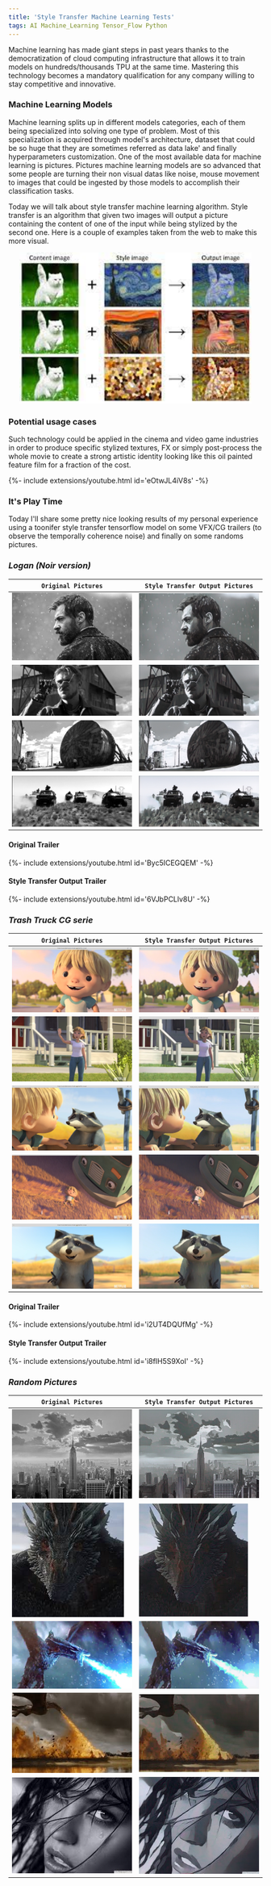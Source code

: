 ```yaml
---
title: 'Style Transfer Machine Learning Tests'
tags: AI Machine_Learning Tensor_Flow Python
---
```


Machine learning has made giant steps in past years thanks to the democratization of cloud computing infrastructure that allows it to train models on hundreds/thousands TPU at the same time. Mastering this technology becomes a mandatory qualification for any company willing to stay competitive and innovative.
<!--more--> 

### Machine Learning Models  

Machine learning splits up in different models categories, each of them being specialized into solving one type of problem. Most of this specialization is acquired through model's architecture, dataset that could be so huge that they are sometimes referred as data lake' and finally hyperparameters customization. One of the most available data for machine learning is pictures. Pictures machine learning models are so advanced that some people are turning their non visual datas like noise, mouse movement to images that could be ingested by those models to accomplish their classification tasks.


Today we will talk about style transfer machine learning algorithm. Style transfer is an algorithm that given two images will output a picture containing the content of one of the input while being stylized by the second one. Here is a couple of examples taken from the web to make this more visual.

<p align="center">
  <img width="460" height="300" src="https://raw.githubusercontent.com/logan169/logan169.github.io/master/assets/images/posts_images/machine_learning_style_transfer/style_transfer_example.jpeg">
</p>

### Potential usage cases

Such technology could be applied in the cinema and video game industries in order to produce specific stylized textures, FX or simply post-process the whole movie to create a strong artistic identity looking like this oil painted feature film for a fraction of the cost.

{%- include extensions/youtube.html id='eOtwJL4iV8s' -%}


### It's Play Time

Today I'll share some pretty nice looking results of my personal experience using a toonifer style transfer tensorflow model on some VFX/CG trailers (to observe the temporally coherence noise) and finally on some randoms pictures.

### *Logan (Noir version)*

| `Original Pictures` | `Style Transfer Output Pictures` |
| --- |  --- |
| ![0](https://raw.githubusercontent.com/logan169/logan169.github.io/master/assets/images/posts_images/machine_learning_style_transfer/0.jpg) | ![1](https://raw.githubusercontent.com/logan169/logan169.github.io/master/assets/images/posts_images/machine_learning_style_transfer/1.jpg)  |
| ![12](https://raw.githubusercontent.com/logan169/logan169.github.io/master/assets/images/posts_images/machine_learning_style_transfer/12.png) | ![13](https://raw.githubusercontent.com/logan169/logan169.github.io/master/assets/images/posts_images/machine_learning_style_transfer/13.jpg) |
| ![14](https://raw.githubusercontent.com/logan169/logan169.github.io/master/assets/images/posts_images/machine_learning_style_transfer/14.png) | ![15](https://raw.githubusercontent.com/logan169/logan169.github.io/master/assets/images/posts_images/machine_learning_style_transfer/15.jpg) |
| ![18](https://raw.githubusercontent.com/logan169/logan169.github.io/master/assets/images/posts_images/machine_learning_style_transfer/18.png) | ![19](https://raw.githubusercontent.com/logan169/logan169.github.io/master/assets/images/posts_images/machine_learning_style_transfer/19.jpg) |

#### Original Trailer
{%- include extensions/youtube.html id='Byc5ICEGQEM' -%}

#### Style Transfer Output Trailer
{%- include extensions/youtube.html id='6VJbPCLlv8U' -%}

### *Trash Truck CG serie*

| `Original Pictures` | `Style Transfer Output Pictures` |
| --- |  --- |
| ![9o](https://raw.githubusercontent.com/logan169/logan169.github.io/master/assets/images/posts_images/machine_learning_style_transfer/9o.png) | ![9s](https://raw.githubusercontent.com/logan169/logan169.github.io/master/assets/images/posts_images/machine_learning_style_transfer/9s.png) |
| ![13o](https://raw.githubusercontent.com/logan169/logan169.github.io/master/assets/images/posts_images/machine_learning_style_transfer/13o.png) | ![13s](https://raw.githubusercontent.com/logan169/logan169.github.io/master/assets/images/posts_images/machine_learning_style_transfer/13s.png) |
| ![28o](https://raw.githubusercontent.com/logan169/logan169.github.io/master/assets/images/posts_images/machine_learning_style_transfer/28o.png) | ![28s](https://raw.githubusercontent.com/logan169/logan169.github.io/master/assets/images/posts_images/machine_learning_style_transfer/28s.png) |
| ![88o](https://raw.githubusercontent.com/logan169/logan169.github.io/master/assets/images/posts_images/machine_learning_style_transfer/88o.png) | ![88](https://raw.githubusercontent.com/logan169/logan169.github.io/master/assets/images/posts_images/machine_learning_style_transfer/88.png) |
| ![91o](https://raw.githubusercontent.com/logan169/logan169.github.io/master/assets/images/posts_images/machine_learning_style_transfer/91o.png) | ![91](https://raw.githubusercontent.com/logan169/logan169.github.io/master/assets/images/posts_images/machine_learning_style_transfer/91.png) |

#### Original Trailer
{%- include extensions/youtube.html id='i2UT4DQUfMg' -%}

#### Style Transfer Output Trailer
{%- include extensions/youtube.html id='i8fIH5S9XoI' -%}



### *Random Pictures*

| `Original Pictures` | `Style Transfer Output Pictures` |
| --- |  --- |
| ![2](https://raw.githubusercontent.com/logan169/logan169.github.io/master/assets/images/posts_images/machine_learning_style_transfer/2.jpg) | ![3](https://raw.githubusercontent.com/logan169/logan169.github.io/master/assets/images/posts_images/machine_learning_style_transfer/3.jpg) |
| ![4](https://raw.githubusercontent.com/logan169/logan169.github.io/master/assets/images/posts_images/machine_learning_style_transfer/4.jpeg) | ![5](https://raw.githubusercontent.com/logan169/logan169.github.io/master/assets/images/posts_images/machine_learning_style_transfer/5.jpeg) |
| ![10](https://raw.githubusercontent.com/logan169/logan169.github.io/master/assets/images/posts_images/machine_learning_style_transfer/10.jpg) | ![11](https://raw.githubusercontent.com/logan169/logan169.github.io/master/assets/images/posts_images/machine_learning_style_transfer/11.jpg) |
| ![6](https://raw.githubusercontent.com/logan169/logan169.github.io/master/assets/images/posts_images/machine_learning_style_transfer/6.jpeg) | ![7](https://raw.githubusercontent.com/logan169/logan169.github.io/master/assets/images/posts_images/machine_learning_style_transfer/7.jpeg) |
| ![8](https://raw.githubusercontent.com/logan169/logan169.github.io/master/assets/images/posts_images/machine_learning_style_transfer/8.jpeg) | ![9](https://raw.githubusercontent.com/logan169/logan169.github.io/master/assets/images/posts_images/machine_learning_style_transfer/9.jpg) |



